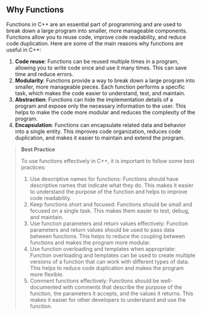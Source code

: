 
## Why Functions
Functions in C++ are an essential part of programming and are used to break down a large program into smaller, more manageable components. Functions allow you to reuse code, improve code readability, and reduce code duplication. Here are some of the main reasons why functions are useful in C++:
1. **Code reuse**: Functions can be reused multiple times in a program, allowing you to write code once and use it many times. This can save time and reduce errors.
2. **Modularity**: Functions provide a way to break down a large program into smaller, more manageable pieces. Each function performs a specific task, which makes the code easier to understand, test, and maintain.
3. **Abstraction**: Functions can hide the implementation details of a program and expose only the necessary information to the user. This helps to make the code more modular and reduces the complexity of the program.
4. **Encapsulation**: Functions can encapsulate related data and behavior into a single entity. This improves code organization, reduces code duplication, and makes it easier to maintain and extend the program.

> **Best Practice**
>
> To use functions effectively in C++, it is important to follow some best practices:
> 1. Use descriptive names for functions: Functions should have descriptive names that indicate what they do. This makes it easier to understand the purpose of the function and helps to improve code readability.
> 2. Keep functions short and focused: Functions should be small and focused on a single task. This makes them easier to test, debug, and maintain.
> 3. Use function parameters and return values effectively: Function parameters and return values should be used to pass data between functions. This helps to reduce the coupling between functions and makes the program more modular.
> 4. Use function overloading and templates when appropriate: Function overloading and templates can be used to create multiple versions of a function that can work with different types of data. This helps to reduce code duplication and makes the program more flexible.
> 5. Comment functions effectively: Functions should be well-documented with comments that describe the purpose of the function, the parameters it accepts, and the values it returns. This makes it easier for other developers to understand and use the function.